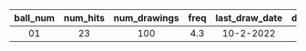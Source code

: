 | ball_num | num_hits | num_drawings | freq | last_draw_date | draws_since_last |
| :------: | :------: | :----------: | :--: | :------------: | :--------------: |
|    01    |    23    |     100      | 4.3  |   10-2-2022    |        3         |
